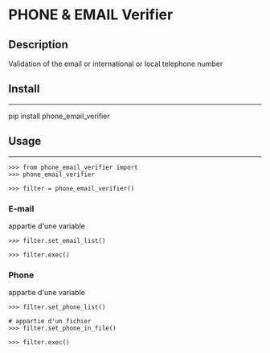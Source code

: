 # PHONE & EMAIL Verifier

## Description
 Validation of the email or international or local telephone number

## Install
   -------

   pip install phone_email_verifier


## Usage
   -----

    >>> from phone_email_verifier import 
    >>> phone_email_verifier

    >>> filter = phone_email_verifier()

    

   ### E-mail

appartie d'une variable 

    >>> filter.set_email_list()

    >>> filter.exec()

   ### Phone

appartie d'une variable 
    
    >>> filter.set_phone_list()

    # appartie d'un fichier
    >>> filter.set_phone_in_file()

    >>> filter.exec()